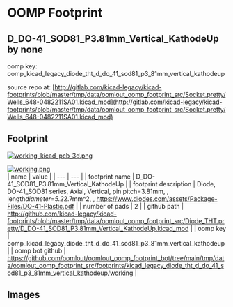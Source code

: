 # OOMP Footprint  
## D_DO-41_SOD81_P3.81mm_Vertical_KathodeUp  by none  
  
oomp key: oomp_kicad_legacy_diode_tht_d_do_41_sod81_p3_81mm_vertical_kathodeup  
  
source repo at: [http://gitlab.com/kicad-legacy/kicad-footprints/blob/master/tmp/data/oomlout_oomp_footprint_src/Socket.pretty/Wells_648-0482211SA01.kicad_mod](http://gitlab.com/kicad-legacy/kicad-footprints/blob/master/tmp/data/oomlout_oomp_footprint_src/Socket.pretty/Wells_648-0482211SA01.kicad_mod)  
## Footprint  
  
[![working_kicad_pcb_3d.png](working_kicad_pcb_3d_600.png)](working_kicad_pcb_3d.png)  
  
[![working.png](working_600.png)](working.png)  
| name | value | 
| --- | --- | 
| footprint name | D_DO-41_SOD81_P3.81mm_Vertical_KathodeUp | 
| footprint description | Diode, DO-41_SOD81 series, Axial, Vertical, pin pitch=3.81mm, , length*diameter=5.2*2.7mm^2, , https://www.diodes.com/assets/Package-Files/DO-41-Plastic.pdf | 
| number of pads | 2 | 
| github path | http://github.com/kicad-legacy/kicad-footprints/blob/master/tmp/data/oomlout_oomp_footprint_src/Diode_THT.pretty/D_DO-41_SOD81_P3.81mm_Vertical_KathodeUp.kicad_mod | 
| oomp key | oomp_kicad_legacy_diode_tht_d_do_41_sod81_p3_81mm_vertical_kathodeup | 
| oomp bot github | https://github.com/oomlout/oomlout_oomp_footprint_bot/tree/main/tmp/data/oomlout_oomp_footprint_src/footprints/kicad_legacy_diode_tht_d_do_41_sod81_p3_81mm_vertical_kathodeup/working | 
## Images  
